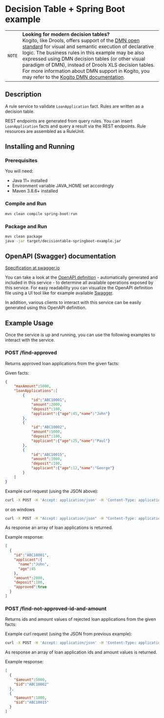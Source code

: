 # Decision Table + Spring Boot example

| | |
|-|-|
|`NOTE`|**Looking for modern decision tables?**<br />Kogito, like Drools, offers support of the [DMN open standard](https://drools.org/learn/dmn.html) for visual and semantic execution of declarative logic. The business rules in this example may be also expressed using DMN decision tables (or other visual paradigm of DMN), instead of Drools XLS decision tables.<br/>For more information about DMN support in Kogito, you may refer to the [Kogito DMN documentation](https://docs.kogito.kie.org/latest/html_single/#_using_dmn_models_in_kogito_services).|

## Description

A rule service to validate `LoanApplication` fact. Rules are written as a decision table.

REST endpoints are generated from query rules. You can insert `LoanApplication` facts and query a result via the REST endpoints. Rule resources are assembled as a RuleUnit.

## Installing and Running

### Prerequisites

You will need:
  - Java 11+ installed
  - Environment variable JAVA_HOME set accordingly
  - Maven 3.8.6+ installed

### Compile and Run

```sh
mvn clean compile spring-boot:run
```

### Package and Run

```sh
mvn clean package
java -jar target/decisiontable-springboot-example.jar
```

## OpenAPI (Swagger) documentation
[Specification at swagger.io](https://swagger.io/docs/specification/about/)

You can take a look at the [OpenAPI definition](http://localhost:8080/v3/api-docs) - automatically generated and included in this service - to determine all available operations exposed by this service. For easy readability you can visualize the OpenAPI definition file using a UI tool like for example available [Swagger](http://localhost:8080/swagger-ui/index.html).

In addition, various clients to interact with this service can be easily generated using this OpenAPI definition.

## Example Usage

Once the service is up and running, you can use the following examples to interact with the service.

### POST /find-approved

Returns approved loan applications from the given facts:

Given facts:

```json
{
    "maxAmount":5000,
    "loanApplications":[
        {
            "id":"ABC10001",
            "amount":2000,
            "deposit":100,
            "applicant":{"age":45,"name":"John"}
        },
        {
            "id":"ABC10002",
            "amount":5000,
            "deposit":100,
            "applicant":{"age":25,"name":"Paul"}
        },
        {
            "id":"ABC10015",
            "amount":1000,
            "deposit":100,
            "applicant":{"age":12,"name":"George"}
        }
    ]
}
```

Example curl request (using the JSON above):

```sh
curl -X POST -H 'Accept: application/json' -H 'Content-Type: application/json' -d '{"maxAmount":5000,"loanApplications":[{"id":"ABC10001","amount":2000,"deposit":100,"applicant":{"age":45,"name":"John"}}, {"id":"ABC10002","amount":5000,"deposit":100,"applicant":{"age":25,"name":"Paul"}}, {"id":"ABC10015","amount":1000,"deposit":100,"applicant":{"age":12,"name":"George"}}]}' http://localhost:8080/find-approved
```
or on windows

```sh
curl -X POST -H "Accept: application/json" -H "Content-Type: application/json" -d "{\"maxAmount\":5000,\"loanApplications\":[{\"id\":\"ABC10001\",\"amount\":2000,\"deposit\":100,\"applicant\":{\"age\":45,\"name\":\"John\"}}, {\"id\":\"ABC10002\",\"amount\":5000,\"deposit\":100,\"applicant\":{\"age\":25,\"name\":\"Paul\"}}, {\"id\":\"ABC10015\",\"amount\":1000,\"deposit\":100,\"applicant\":{\"age\":12,\"name\":\"George\"}}]}" http://localhost:8080/find-approved
```

As response an array of loan applications is returned.

Example response:

```json
[
  {
    "id":"ABC10001",
    "applicant":{
      "name":"John",
      "age":45
    },
    "amount":2000,
    "deposit":100,
    "approved":true
  }
]
```

### POST /find-not-approved-id-and-amount

Returns ids and amount values of rejected loan applications from the given facts:

Example curl request (using the JSON from previous example):

```sh
curl -X POST -H 'Accept: application/json' -H 'Content-Type: application/json' -d '{"maxAmount":5000,"loanApplications":[{"id":"ABC10001","amount":2000,"deposit":100,"applicant":{"age":45,"name":"John"}}, {"id":"ABC10002","amount":5000,"deposit":100,"applicant":{"age":25,"name":"Paul"}}, {"id":"ABC10015","amount":1000,"deposit":100,"applicant":{"age":12,"name":"George"}}]}' http://localhost:8080/find-not-approved-id-and-amount
```

As response an array of loan application ids and amount values is returned.

Example response:

```json
[
  {
    "$amount":5000,
    "$id":"ABC10002"
  },
  {
    "$amount":1000,
    "$id":"ABC10015"
  }
]
```
